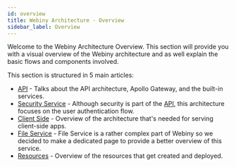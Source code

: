 ```yaml
---
id: overview
title: Webiny Architecture - Overview
sidebar_label: Overview
---
```


Welcome to the Webiny Architecture Overview. This section will provide you with a visual overview of the Webiny architecture and as well explain the basic flows and components involved. 

This section is structured in 5 main articles:
- [API](/docs/deep-dive/architecture/api) - Talks about the API architecture, Apollo Gateway, and the built-in services.
- [Security Service](/docs/deep-dive/architecture/security-service) - Although security is part of the [API](/docs/deep-dive/architecture/api), this architecture focuses on the user authentication flow.
- [Client Side](/docs/deep-dive/architecture/client-side) - Overview of the architecture that's needed for serving client-side apps.
- [File Service](/docs/deep-dive/architecture/file-service) - File Service is a rather complex part of Webiny so we decided to make a dedicated page to provide a better overview of this service.
- [Resources](/docs/deep-dive/architecture/resources) - Overview of the resources that get created and deployed.
